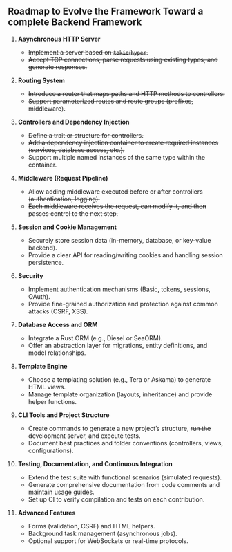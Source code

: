 ## Roadmap to Evolve the Framework Toward a complete Backend Framework

1. **Asynchronous HTTP Server**
    - ~~Implement a server based on `tokio`/`hyper`.~~
    - ~~Accept TCP connections, parse requests using existing types, and generate responses.~~

2. **Routing System**
    - ~~Introduce a router that maps paths and HTTP methods to controllers.~~
    - ~~Support parameterized routes and route groups (prefixes, middleware).~~

3. **Controllers and Dependency Injection**
    - ~~Define a trait or structure for controllers.~~
    - ~~Add a dependency injection container to create required instances (services, database access, etc.).~~
    - Support multiple named instances of the same type within the container.

4. **Middleware (Request Pipeline)**
    - ~~Allow adding middleware executed before or after controllers (authentication, logging).~~
    - ~~Each middleware receives the request, can modify it, and then passes control to the next step.~~

5. **Session and Cookie Management**
    - Securely store session data (in-memory, database, or key-value backend).
    - Provide a clear API for reading/writing cookies and handling session persistence.

6. **Security**
    - Implement authentication mechanisms (Basic, tokens, sessions, OAuth).
    - Provide fine-grained authorization and protection against common attacks (CSRF, XSS).

7. **Database Access and ORM**
    - Integrate a Rust ORM (e.g., Diesel or SeaORM).
    - Offer an abstraction layer for migrations, entity definitions, and model relationships.

8. **Template Engine**
    - Choose a templating solution (e.g., Tera or Askama) to generate HTML views.
    - Manage template organization (layouts, inheritance) and provide helper functions.

9. **CLI Tools and Project Structure**
    - Create commands to generate a new project’s structure, ~~run the development server~~, and execute tests.
    - Document best practices and folder conventions (controllers, views, configurations).

10. **Testing, Documentation, and Continuous Integration**
    - Extend the test suite with functional scenarios (simulated requests).
    - Generate comprehensive documentation from code comments and maintain usage guides.
    - Set up CI to verify compilation and tests on each contribution.

11. **Advanced Features**
    - Forms (validation, CSRF) and HTML helpers.
    - Background task management (asynchronous jobs).
    - Optional support for WebSockets or real-time protocols.
